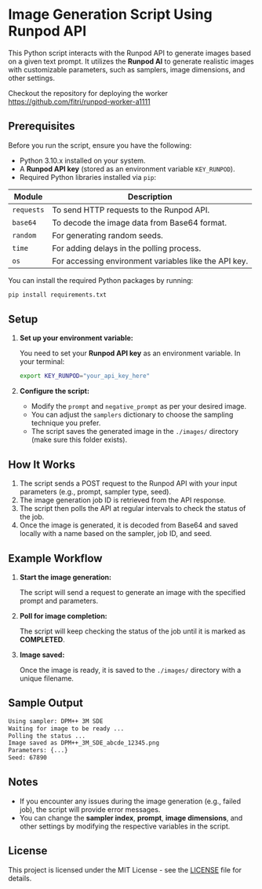
# Image Generation Script Using Runpod API

This Python script interacts with the Runpod API to generate images based on a given text prompt. It utilizes the **Runpod AI** to generate realistic images with customizable parameters, such as samplers, image dimensions, and other settings.

Checkout the repository for deploying the worker
https://github.com/fitri/runpod-worker-a1111

## Prerequisites
Before you run the script, ensure you have the following:

- Python 3.10.x installed on your system.
- A **Runpod API key** (stored as an environment variable `KEY_RUNPOD`).
- Required Python libraries installed via `pip`:

| Module     | Description                          |
|------------|--------------------------------------|
| `requests` | To send HTTP requests to the Runpod API. |
| `base64`   | To decode the image data from Base64 format. |
| `random`   | For generating random seeds. |
| `time`     | For adding delays in the polling process. |
| `os`       | For accessing environment variables like the API key. |

You can install the required Python packages by running:

```bash
pip install requirements.txt
```

## Setup

1. **Set up your environment variable:**

   You need to set your **Runpod API key** as an environment variable. In your terminal:

   ```bash
   export KEY_RUNPOD="your_api_key_here"
   ```

2. **Configure the script:**

   - Modify the `prompt` and `negative_prompt` as per your desired image.
   - You can adjust the `samplers` dictionary to choose the sampling technique you prefer.
   - The script saves the generated image in the `./images/` directory (make sure this folder exists).

## How It Works

1. The script sends a POST request to the Runpod API with your input parameters (e.g., prompt, sampler type, seed).
2. The image generation job ID is retrieved from the API response.
3. The script then polls the API at regular intervals to check the status of the job.
4. Once the image is generated, it is decoded from Base64 and saved locally with a name based on the sampler, job ID, and seed.

## Example Workflow

1. **Start the image generation:**

   The script will send a request to generate an image with the specified prompt and parameters.

2. **Poll for image completion:**

   The script will keep checking the status of the job until it is marked as **COMPLETED**.

3. **Image saved:**

   Once the image is ready, it is saved to the `./images/` directory with a unique filename.

## Sample Output

```bash
Using sampler: DPM++ 3M SDE
Waiting for image to be ready ...
Polling the status ...
Image saved as DPM++_3M_SDE_abcde_12345.png
Parameters: {...}
Seed: 67890
```

## Notes

- If you encounter any issues during the image generation (e.g., failed job), the script will provide error messages.
- You can change the **sampler index**, **prompt**, **image dimensions**, and other settings by modifying the respective variables in the script.

## License

This project is licensed under the MIT License - see the [LICENSE](LICENSE) file for details.
